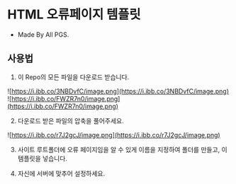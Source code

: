 # HTML 오류페이지 템플릿
+ Made By All PGS.

## 사용법
1. 이 Repo의 모든 파일을 다운로드 받습니다.

![https://i.ibb.co/3NBDvfC/image.png](https://i.ibb.co/3NBDvfC/image.png)
![https://i.ibb.co/FWZR7n0/image.png](https://i.ibb.co/FWZR7n0/image.png)

2. 다운로드 받은 파일의 압축을 풀어주세요.

![https://i.ibb.co/r7J2gcJ/image.png](https://i.ibb.co/r7J2gcJ/image.png)

3. 사이트 루트폴더에 오류 페이지임을 알 수 있게 이름을 지정하여 폴더를 만들고, 이 템플릿을 넣습니다.

4. 자신에 서버에 맞추어 설정하세요.
